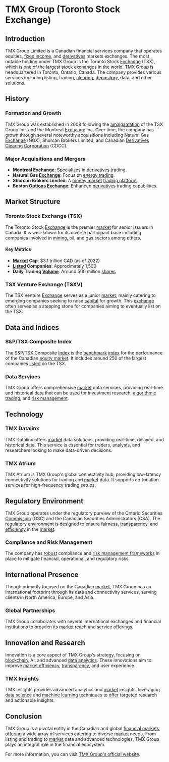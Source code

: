 # TMX Group (Toronto Stock Exchange)

## Introduction
TMX Group Limited is a Canadian financial services company that operates equities, [fixed income](../f/fixed_income.md), and [derivatives](../d/derivatives.md) markets exchanges. The most notable holding under TMX Group is the Toronto Stock [Exchange](../e/exchange.md) (TSX), which is one of the largest stock exchanges in the world. TMX Group is headquartered in Toronto, Ontario, Canada. The company provides various services including listing, trading, [clearing](../c/clearing.md), [depository](../d/depository.md), data, and other solutions. 

## History
### Formation and Growth
TMX Group was established in 2008 following the [amalgamation](../a/amalgamation.md) of the TSX Group Inc. and the Montreal [Exchange](../e/exchange.md) Inc. Over time, the company has grown through several noteworthy acquisitions including Natural Gas [Exchange](../e/exchange.md) (NGX), Shorcan Brokers Limited, and Canadian [Derivatives](../d/derivatives.md) [Clearing](../c/clearing.md) [Corporation](../c/corporation.md) (CDCC).

### Major Acquisitions and Mergers
- **Montreal [Exchange](../e/exchange.md)**: Specializes in [derivatives](../d/derivatives.md) trading.
- **Natural Gas [Exchange](../e/exchange.md)**: Focus on [energy trading](../e/energy_trading.md).
- **Shorcan Brokers Limited**: A [money market](../m/money_market.md) [trading platform](../t/trading_platform.md).
- **Boston [Options](../o/options.md) [Exchange](../e/exchange.md)**: Enhanced [derivatives](../d/derivatives.md) trading capabilities.

## Market Structure
### Toronto Stock Exchange (TSX)
The Toronto Stock [Exchange](../e/exchange.md) is the premier [market](../m/market.md) for senior issuers in Canada. It is well-known for its diverse participant base including companies involved in [mining](../m/mining.md), oil, and gas sectors among others. 

#### Key Metrics
- **[Market](../m/market.md) Cap**: $3.1 trillion CAD (as of 2022)
- **[Listed](../l/listed.md) Companies**: Approximately 1,500
- **Daily Trading [Volume](../v/volume.md)**: Around 500 million [shares](../s/shares.md)

### TSX Venture Exchange (TSXV)
The TSX Venture [Exchange](../e/exchange.md) serves as a junior [market](../m/market.md), mainly catering to emerging companies seeking to raise [capital](../c/capital.md) for growth. This [exchange](../e/exchange.md) often serves as a stepping stone for companies aiming to eventually list on the TSX.

## Data and Indices
### S&P/TSX Composite Index
The S&P/TSX Composite [Index](../i/index_instrument.md) is the [benchmark](../b/benchmark.md) [index](../i/index_instrument.md) for the performance of the Canadian [equity market](../e/equity_market.md). It includes around 250 of the largest companies [listed](../l/listed.md) on the TSX.

### Data Services
TMX Group offers comprehensive [market](../m/market.md) data services, providing real-time and historical data that can be used for investment research, [algorithmic trading](../a/accountability.md), and [risk management](../r/risk_management.md).

## Technology
### TMX Datalinx
TMX Datalinx offers [market](../m/market.md) data solutions, providing real-time, delayed, and historical data. This service is essential for traders, analysts, and researchers looking to make data-driven decisions.

### TMX Atrium
TMX Atrium is TMX Group's global connectivity hub, providing low-latency connectivity solutions for trading and [market](../m/market.md) data. It supports co-location services for high-frequency trading setups.

## Regulatory Environment
TMX Group operates under the regulatory purview of the Ontario Securities [Commission](../c/commission.md) (OSC) and the Canadian Securities Administrators (CSA). The regulatory environment is designed to ensure fairness, [transparency](../t/transparency.md), and [efficiency](../e/efficiency.md) in the [market](../m/market.md).

### Compliance and Risk Management
The company has [robust](../r/robust.md) compliance and [risk management frameworks](../r/risk_management_frameworks.md) in place to mitigate financial, operational, and regulatory risks.

## International Presence
Though primarily focused on the Canadian [market](../m/market.md), TMX Group has an international footprint through its data and connectivity services, serving clients in North America, Europe, and Asia. 

### Global Partnerships
TMX Group collaborates with several international exchanges and financial institutions to broaden its [market](../m/market.md) reach and service offerings. 

## Innovation and Research
Innovation is a core aspect of TMX Group's strategy, focusing on [blockchain](../b/blockchain_in_trading.md), AI, and advanced [data analytics](../d/data_analytics.md). These innovations aim to improve [market efficiency](../m/market_efficiency.md), [transparency](../t/transparency.md), and user experience.

### TMX Insights
TMX Insights provides advanced analytics and [market](../m/market.md) insights, leveraging [data science](../d/data_science_in_trading.md) and [machine learning](../m/machine_learning.md) techniques to [offer](../o/offer.md) targeted research and actionable insights.

## Conclusion
TMX Group is a pivotal entity in the Canadian and global [financial markets](../f/financial_market.md), [offering](../o/offering.md) a wide array of services catering to diverse [market](../m/market.md) needs. From listing and trading to [market](../m/market.md) data and advanced technologies, TMX Group plays an integral role in the financial ecosystem.

For more information, you can visit [TMX Group's official website](https://www.tmx.com/).